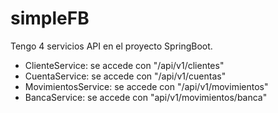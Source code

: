 # simpleFB
Tengo 4 servicios API en el proyecto SpringBoot.
- ClienteService: se accede con "/api/v1/clientes"
- CuentaService: se accede con "/api/v1/cuentas"
- MovimientosService: se accede con "/api/v1/movimientos"
- BancaService: se accede con "api/v1/movimientos/banca"